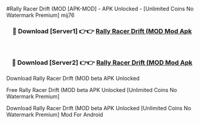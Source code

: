#Rally Racer Drift (MOD [APK-MOD] - APK Unlocked - [Unlimited Coins No Watermark Premium] mij76



<div align="center">

<h3>🔴 Download [Server1] 👉👉 <a href="https://momento.my/?title=Rally_Racer_Drift_(MOD">Rally Racer Drift (MOD Mod Apk</a></h3><br>

<h3>🔴 Download [Server2] 👉👉 <a href="https://momento.my/?title=Rally_Racer_Drift_(MOD">Rally Racer Drift (MOD Mod Apk</a></h3>
</div>



Download Rally Racer Drift (MOD beta APK Unlocked

Free Rally Racer Drift (MOD beta APK Unlocked [Unlimited Coins No Watermark Premium]

Download Rally Racer Drift (MOD beta APK Unlocked [Unlimited Coins No Watermark Premium] Mod For Android
